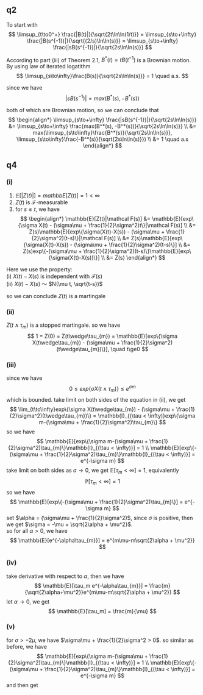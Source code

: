 ## q2

To start with
$$
\limsup_{t\to0^+} \frac{|B(t)|}{\sqrt{2t\ln\ln(1/t)}} = \limsup_{s\to+\infty} \frac{|B(s^{-1})|}{\sqrt{(2/s)\ln\ln(s)}} = \limsup_{s\to+\infty} \frac{|sB(s^{-1})|}{\sqrt{2s\ln\ln(s)}}
$$

According to part (iii) of Theorem 2.1, $B^*(t) = tB(t^{-1})$ is a Brownian motion. By using law of iterated logatithm
$$
\limsup_{s\to\infty}\frac{B(s)}{\sqrt{2s\ln\ln(s)}} = 1 \quad a.s.
$$

since we have
$$
|sB(s^{-1})| = max(B^*(s), -B^*(s))
$$

both of which are Brownian motion, so we can conclude that
$$
\begin{align*}
\limsup_{s\to+\infty} \frac{|sB(s^{-1})|}{\sqrt{2s\ln\ln(s)}} &= \limsup_{s\to+\infty} \frac{max(B^*(s), -B^*(s))}{\sqrt{2s\ln\ln(s)}} \\
&= max(\limsup_{s\to\infty}\frac{B^*(s)}{\sqrt{2s\ln\ln(s)}}, \limsup_{s\to\infty}\frac{-B^*(s)}{\sqrt{2s\ln\ln(s)}}) \\
&= 1 \quad a.s
\end{align*}
$$


## q4
### (i)
1) $\mathbb{E}[|Z(t)|] = mathbb{E}[Z(t)] = 1 < \infty$ 
2) $Z(t)$ is $\mathcal F$-measurable
3) for $s\le t$, we have
$$
\begin{align*}
\mathbb{E}[Z(t)|\mathcal F(s)] &= \mathbb{E}[exp\{\sigma X(t) - (\sigma\mu + \frac{1}{2}\sigma^2)t\}|\mathcal F(s)] \\
&= Z(s)\mathbb{E}[exp\{\sigma(X(t)-X(s)) - (\sigma\mu + \frac{1}{2}\sigma^2)(t-s)\}|\mathcal F(s)] \\
&= Z(s)\mathbb{E}[exp\{\sigma(X(t)-X(s)) - (\sigma\mu + \frac{1}{2}\sigma^2)(t-s)\}] \\
&= Z(s)exp\{-(\sigma\mu + \frac{1}{2}\sigma^2)(t-s)\}\mathbb{E}[exp\{\sigma(X(t)-X(s))\}] \\
&= Z(s)
\end{align*}
$$

Here we use the property: 
</br> (i) $X(t)-X(s)$ is independent with $\mathcal F(s)$
</br> (ii) $X(t)-X(s)$ ～ $N(\mu t, \sqrt{t-s})$

so we can conclude $Z(t)$ is a martingale

### (ii)
$Z(t\wedge\tau_{m})$ is a stopped martingale. so we have
$$
1 = Z(0) = Z(t\wedge\tau_{m}) = \mathbb{E}[exp\{\sigma X(t\wedge\tau_{m}) - (\sigma\mu + \frac{1}{2}\sigma^2)(t\wedge\tau_{m})\}], \quad t\ge0
$$

### (iii)
since we have 
$$
0\le exp\{\sigma X(t\wedge\tau_{m})\}\le e^{\sigma m}
$$
which is bounded. take limit on both sides of the equation in (ii), we get
$$
\lim_{t\to\infty}exp\{\sigma X(t\wedge\tau_{m}) - (\sigma\mu + \frac{1}{2}\sigma^2)(t\wedge\tau_{m})\} = \mathbb{I}_{(\tau < \infty)}exp\{\sigma m-(\sigma\mu + \frac{1}{2}\sigma^2)\tau_{m}\}
$$
so we have
$$
\mathbb{E}[exp\{\sigma m-(\sigma\mu + \frac{1}{2}\sigma^2)\tau_{m}\}\mathbb{I}_{(\tau < \infty)}] = 1 \\
\mathbb{E}[exp\{-(\sigma\mu + \frac{1}{2}\sigma^2)\tau_{m}\}\mathbb{I}_{(\tau < \infty)}] = e^{-\sigma m}
$$
take limit on both sides as $\sigma\to 0$, we get $\mathbb{E}[\tau_m < \infty] = 1$, equivalently
$$
\mathbb{P}[\tau_m < \infty] = 1
$$
so we have
$$
\mathbb{E}[exp\{-(\sigma\mu + \frac{1}{2}\sigma^2)\tau_{m}\}] = e^{-\sigma m}
$$
set $\alpha = (\sigma\mu + \frac{1}{2}\sigma^2)$, since $\sigma$ is positive, then we get $\sigma = -\mu + \sqrt{2\alpha + \mu^2}$. 
</br> so for all $\alpha > 0$, we have
$$
\mathbb{E}[e^{-\alpha\tau_{m}}] = e^{m\mu-m\sqrt{2\alpha + \mu^2}}
$$

### (iv)
take derivative with respect to $\alpha$, then we have
$$
\mathbb{E}[\tau_m e^{-\alpha\tau_{m}}] = \frac{m}{\sqrt{2\alpha+\mu^2}}e^{m\mu-m\sqrt{2\alpha + \mu^2}}
$$
let $\alpha\to0$, we get 
$$
\mathbb{E}[\tau_m] = \frac{m}{\mu}
$$

### (v)
for $\sigma > -2\mu$, we have $\sigma\mu + \frac{1}{2}\sigma^2 > 0$. so similar as before, we have
$$
\mathbb{E}[exp\{\sigma m-(\sigma\mu + \frac{1}{2}\sigma^2)\tau_{m}\}\mathbb{I}_{(\tau < \infty)}] = 1 \\
\mathbb{E}[exp\{-(\sigma\mu + \frac{1}{2}\sigma^2)\tau_{m}\}\mathbb{I}_{(\tau < \infty)}] = e^{-\sigma m}
$$
and then get


